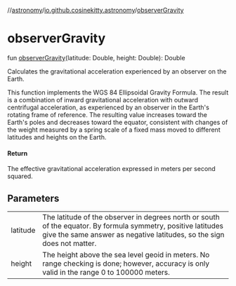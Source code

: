 //[astronomy](../../index.md)/[io.github.cosinekitty.astronomy](index.md)/[observerGravity](observer-gravity.md)

# observerGravity

fun [observerGravity](observer-gravity.md)(latitude: Double, height: Double): Double

Calculates the gravitational acceleration experienced by an observer on the Earth.

This function implements the WGS 84 Ellipsoidal Gravity Formula. The result is a combination of inward gravitational acceleration with outward centrifugal acceleration, as experienced by an observer in the Earth's rotating frame of reference. The resulting value increases toward the Earth's poles and decreases toward the equator, consistent with changes of the weight measured by a spring scale of a fixed mass moved to different latitudes and heights on the Earth.

#### Return

The effective gravitational acceleration expressed in meters per second squared.

## Parameters

| | |
|---|---|
| latitude | The latitude of the observer in degrees north or south of the equator. By formula symmetry, positive latitudes give the same answer as negative latitudes, so the sign does not matter. |
| height | The height above the sea level geoid in meters. No range checking is done; however, accuracy is only valid in the range 0 to 100000 meters. |
